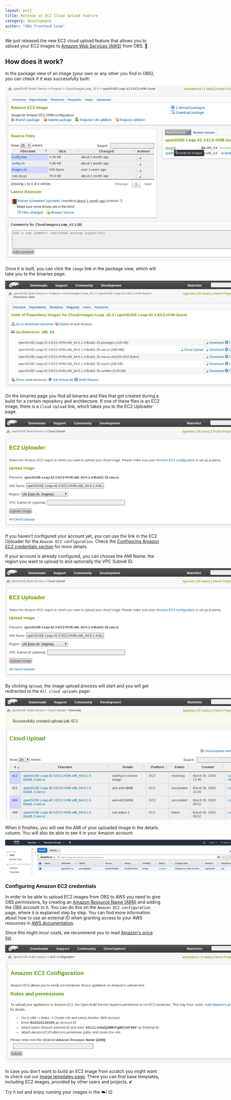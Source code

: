 ```yaml
---
layout: post
title: Release of EC2 Cloud Upload feature
category: development
author: "OBS frontend team"
---
```


We just released the new EC2 cloud upload feature that allows you to upload your EC2 images to [Amazon Web Services (AWS)](https://aws.amazon.com) from OBS. :tada:

## How does it work?

In the package view of an image (your own or any other you find in OBS), you can check if it was successfully built:
 
<img src="/images/posts/cloud_upload_package_view.png" alt="Cloud Upload Package View" style="max-width: 800px;">

Once it is built, you can click the `image` link in the package view,
which will take you to the binaries page:

<img src="/images/posts/cloud_upload_binary_page.png" alt="Binary page" style="max-width: 800px;">

On the binaries page you find all binaries and files that got created during a build for a certain repository and architecture.
If one of these files is an EC2 image, there is a `Cloud Upload` link, which takes you to the EC2 Uploader page.

<img src="/images/posts/cloud_upload_uploader.png" alt="Cloud uploader" style="max-width: 800px;">

If you haven't configured your account yet, you can use the link in the EC2 Uploader for the `Amazon EC2 configuration`.
Check the [Configuring Amazon EC2 credentials section](#configuring-amazon-ec2-credentials) for more details.

If your account is already configured, you can choose the AMI Name, the region you want to upload to and optionally the VPC Subnet ID.

<img src="/images/posts/cloud_upload_uploader.png" alt="Cloud uploader" style="max-width: 800px;">

By clicking `Upload`, the image upload process will start and you will get redirected to the `All cloud uploads` page:

<img src="/images/posts/cloud_upload_overview.png" alt="Cloud uploader" style="max-width: 800px;">

When it finishes, you will see the AMI of your uploaded image in the details column.
You will also be able to see it in your Amazon account:

<img src="/images/posts/cloud_upload_aws.png" alt="AWS" style="max-width: 800px;">


### Configuring Amazon EC2 credentials

In order to be able to upload EC2 images from OBS to AWS you need to give OBS permissions,
by creating an [Amazon Resource Name (ARN)](https://docs.aws.amazon.com/general/latest/gr/aws-arns-and-namespaces.html) and adding the OBS account to it.
You can do this on the `Amazon EC2 configuration` page, where it is explained step by step. You can find more information about how to use an external ID when granting access to your AWS resources in [AWS documentation](https://docs.aws.amazon.com/IAM/latest/UserGuide/id_roles_create_for-user_externalid.html).

Since this might incur costs, we recommend you to read [Amazon's price list](https://aws.amazon.com/de/partners/suse).

<img src="/images/posts/cloud_upload_configuration.png" alt="Cloud upload configuration" style="max-width: 800px;">

In case you don't want to build an EC2 image from scratch you might want to check out our [image templates page](https://build.opensuse.org/image_templates).
There you can find base templates, including EC2 images, provided by other users and projects. :two_hearts:

Try it out and enjoy running your images in the :cloud:! :wink:

